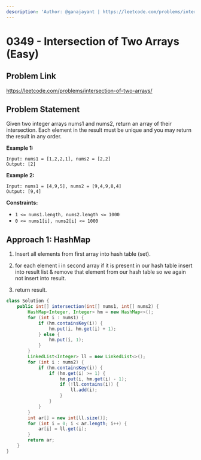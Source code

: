 ```yaml
---
description: 'Author: @ganajayant | https://leetcode.com/problems/intersection-of-two-arrays/'
---
```


# 0349 - Intersection of Two Arrays (Easy)

## Problem Link

https://leetcode.com/problems/intersection-of-two-arrays/

## Problem Statement

Given two integer arrays nums1 and nums2, return an array of their intersection. Each element in the result must be unique and you may return the result in any order.

**Example 1:**

```
Input: nums1 = [1,2,2,1], nums2 = [2,2]
Output: [2]
```

**Example 2:**

```
Input: nums1 = [4,9,5], nums2 = [9,4,9,8,4]
Output: [9,4]
```

**Constraints:**

- `1 <= nums1.length, nums2.length <= 1000`
- `0 <= nums1[i], nums2[i] <= 1000`

## Approach 1: HashMap

1. Insert all elements from first array into hash table (set).

2. for each element i in second array if it is present in our hash table insert into result list & remove that element from our hash table so we again not insert into result.

3. return result.

<Tabs> 
<TabItem value="java" label="Java"> <SolutionAuthor name="@ganajayant"/>

```java
class Solution {
    public int[] intersection(int[] nums1, int[] nums2) {
        HashMap<Integer, Integer> hm = new HashMap<>();
        for (int i : nums1) {
            if (hm.containsKey(i)) {
                hm.put(i, hm.get(i) + 1);
            } else {
                hm.put(i, 1);
            }
        }
        LinkedList<Integer> ll = new LinkedList<>();
        for (int i : nums2) {
            if (hm.containsKey(i)) {
                if (hm.get(i) >= 1) {
                    hm.put(i, hm.get(i) - 1);
                    if (!ll.contains(i)) {
                        ll.add(i);
                    }
                }
            }
        }
        int ar[] = new int[ll.size()];
        for (int i = 0; i < ar.length; i++) {
            ar[i] = ll.get(i);
        }
        return ar;
    }
}
```

</TabItem>
</Tabs>
